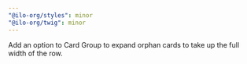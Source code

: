 ```yaml
---
"@ilo-org/styles": minor
"@ilo-org/twig": minor
---
```


Add an option to Card Group to expand orphan cards to take up the full width of the row.
